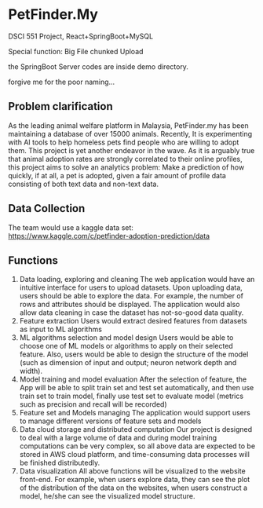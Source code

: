 # PetFinder.My

DSCI 551 Project, React+SpringBoot+MySQL

Special function: Big File chunked Upload

the SpringBoot Server codes are inside demo directory.

forgive me for the poor naming...

## Problem clarification

As the leading animal welfare platform in Malaysia, PetFinder.my has been maintaining a
database of over 15000 animals. Recently, It is experimenting with AI tools to help homeless
pets find people who are willing to adopt them. This project is yet another endeavor in the wave.
As it is arguably true that animal adoption rates are strongly correlated to their online profiles,
this project aims to solve an analytics problem: Make a prediction of how quickly, if at all, a pet is
adopted, given a fair amount of profile data consisting of both text data and non-text data.

## Data Collection

The team would use a kaggle data set:
https://www.kaggle.com/c/petfinder-adoption-prediction/data

## Functions

1. Data loading, exploring and cleaning
   The web application would have an intuitive interface for users to upload datasets. Upon
   uploading data, users should be able to explore the data. For example, the number of rows and
   attributes should be displayed. The application would also allow data cleaning in case the
   dataset has not-so-good data quality.
2. Feature extraction
   Users would extract desired features from datasets as input to ML algorithms
3. ML algorithms selection and model design
   Users would be able to choose one of ML models or algorithms to apply on their selected
   feature. Also, users would be able to design the structure of the model (such as dimension of
   input and output; neuron network depth and width).
4. Model training and model evaluation
   After the selection of feature, the App will be able to split train set and test set automatically, and
   then use train set to train model, finally use test set to evaluate model (metrics such as precision
   and recall will be recorded)
5. Feature set and Models managing
   The application would support users to manage different versions of feature sets and models
6. Data cloud storage and distributed computation
   Our project is designed to deal with a large volume of data and during model training
   computations can be very complex, so all above data are expected to be stored in AWS cloud
   platform, and time-consuming data processes will be finished distributedly.
7. Data visualization
   All above functions will be visualized to the website front-end. For example, when users explore
   data, they can see the plot of the distribution of the data on the websites, when users construct
   a model, he/she can see the visualized model structure.
